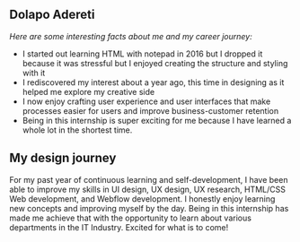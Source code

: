 ## Dolapo Adereti

_Here are some interesting facts about me and my career journey:_
 
- I started out learning HTML with notepad in 2016 but I dropped it because it was stressful but I enjoyed creating the structure and styling with it
- I rediscovered my interest about a year ago, this time in designing as it helped me explore my creative side
- I now enjoy crafting user experience and user interfaces that make processes easier for users and improve business-customer retention
- Being in this internship is super exciting for me because I have learned a whole lot in the shortest time.


## My design journey 
For my past year of continuous learning and self-development, I have been able to improve my skills in UI design, UX design, UX research, HTML/CSS Web development, and Webflow development. I honestly enjoy learning new concepts and improving myself by the day. Being in this internship has made me achieve that with the opportunity to learn about various departments in the IT Industry. Excited for what is to come!


